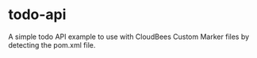 todo-api
========
A simple todo API example to use with CloudBees Custom Marker files by detecting the pom.xml file.
